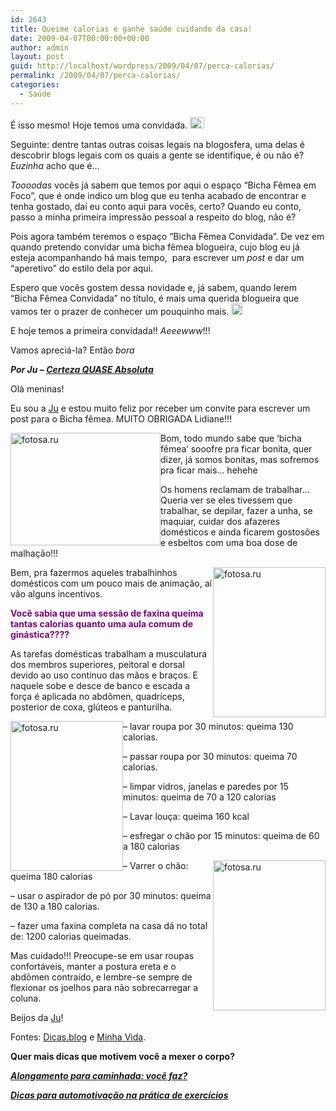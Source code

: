 ```yaml
---
id: 2643
title: Queime calorias e ganhe saúde cuidando da casa!
date: 2009-04-07T00:00:00+00:00
author: admin
layout: post
guid: http://localhost/wordpress/2009/04/07/perca-calorias/
permalink: /2009/04/07/perca-calorias/
categories:
  - Saúde
---
```

É isso mesmo! Hoje temos uma convidada. [<img style="display: inline;" title="clip_image001" src="http://www.trololodemulher.com.br/blog/wp-content/uploads/2009/04/clip-image001-thumb7.gif" alt="clip_image001" width="23" height="18" />](http://www.trololodemulher.com.br/blog/wp-content/uploads/2009/04/clip-image00121.gif)

Seguinte: dentre tantas outras coisas legais na blogosfera, uma delas é descobrir blogs legais com os quais a gente se identifique, é ou não é? _Euzinha_ acho que é…

_Toooodas_ vocês já sabem que temos por aqui o espaço “Bicha Fêmea em Foco”, que é onde indico um blog que eu tenha acabado de encontrar e tenha gostado, daí eu conto aqui para vocês, certo? Quando eu conto, passo a minha primeira impressão pessoal a respeito do blog, não é?

Pois agora também teremos o espaço “Bicha Fêmea Convidada”. De vez em quando pretendo convidar uma bicha fêmea blogueira, cujo blog eu já esteja acompanhando há mais tempo,  para escrever um _post_ e dar um “aperetivo” do estilo dela por aqui.

Espero que vocês gostem dessa novidade e, já sabem, quando lerem “Bicha Fêmea Convidada” no título, é mais uma querida blogueira que vamos ter o prazer de conhecer um pouquinho mais. [<img style="display: inline;" title="clip_image001[4]" src="http://www.trololodemulher.com.br/blog/wp-content/uploads/2009/04/clip-image0014-thumb4.gif" alt="clip_image001[4]" width="18" height="18" />](http://www.trololodemulher.com.br/blog/wp-content/uploads/2009/04/clip-image00145.gif)

E hoje temos a primeira convidada!! _Aeeewww_!!!

Vamos apreciá-la? Então _bora_![<img style="display: inline;" title="clip_image001[6]" src="http://www.trololodemulher.com.br/blog/wp-content/uploads/2009/04/clip-image0016-thumb4.gif" alt="clip_image001[6]" width="18" height="18" />](http://www.trololodemulher.com.br/blog/wp-content/uploads/2009/04/clip-image00164.gif)

**_Por Ju – <a href="http://certezaquaseabsoluta.blogspot.com/" target="_blank">Certeza QUASE Absoluta</a>_**

Olá meninas!

Eu sou a <a href="http://certezaquaseabsoluta.blogspot.com/" target="_blank">Ju</a> e estou muito feliz por receber um convite para escrever um post para o Bicha fêmea. MUITO OBRIGADA Lidiane!!!

[<img style="display: inline; margin-left: 0; margin-right: 0; border-width: 0;" title="fotosa.ru" src="http://www.trololodemulher.com.br/blog/wp-content/uploads/2009/04/fotosaru-4-thumb.jpg" border="0" alt="fotosa.ru" width="240" height="180" align="left" />](http://www.trololodemulher.com.br/blog/wp-content/uploads/2009/04/fotosaru-4.jpg) Bom, todo mundo sabe que ‘bicha fêmea’ sooofre pra ficar bonita, quer dizer, já somos bonitas, mas sofremos pra ficar mais&#8230; hehehe

Os homens reclamam de trabalhar&#8230; Queria ver se eles tivessem que trabalhar, se depilar, fazer a unha, se maquiar, cuidar dos afazeres domésticos e ainda ficarem gostosões e esbeltos com uma boa dose de malhação!!!

[<img style="display: inline; margin-left: 0; margin-right: 0; border-width: 0;" title="fotosa.ru" src="http://www.trololodemulher.com.br/blog/wp-content/uploads/2009/04/fotosaru-3-thumb.jpg" border="0" alt="fotosa.ru" width="180" height="240" align="right" />](http://www.trololodemulher.com.br/blog/wp-content/uploads/2009/04/fotosaru-3.jpg) Bem, pra fazermos aqueles trabalhinhos domésticos com um pouco mais de animação, aí vão alguns incentivos.

**<span style="color: #800080;">Você sabia que uma sessão de faxina queima tantas calorias quanto uma aula comum de ginástica????</span>**

As tarefas domésticas trabalham a musculatura dos membros superiores, peitoral e dorsal devido ao uso contínuo das mãos e braços. E naquele sobe e desce de banco e escada a força é aplicada no abdômen, quadríceps, posterior de coxa, glúteos e panturilha.

[<img style="display: inline; margin-left: 0; margin-right: 0; border-width: 0;" title="fotosa.ru" src="http://www.trololodemulher.com.br/blog/wp-content/uploads/2009/04/fotosaru-5-thumb.jpg" border="0" alt="fotosa.ru" width="180" height="240" align="left" />](http://www.trololodemulher.com.br/blog/wp-content/uploads/2009/04/fotosaru-5.jpg) &#8211; lavar roupa por 30 minutos: queima 130 calorias.

&#8211; passar roupa por 30 minutos: queima 70 calorias.

&#8211; limpar vidros, janelas e paredes por 15 minutos: queima de 70 a 120 calorias

&#8211; Lavar louça: queima 160 kcal

&#8211; esfregar o chão por 15 minutos: queima de 60 a 180 calorias

[<img style="display: inline; margin-left: 0; margin-right: 0; border-width: 0;" title="fotosa.ru" src="http://www.trololodemulher.com.br/blog/wp-content/uploads/2009/04/fotosaru-2-thumb.jpg" border="0" alt="fotosa.ru" width="180" height="240" align="right" />](http://www.trololodemulher.com.br/blog/wp-content/uploads/2009/04/fotosaru-2.jpg) &#8211; Varrer o chão: queima 180 calorias

&#8211; usar o aspirador de pó por 30 minutos: queima de 130 a 180 calorias.

&#8211; fazer uma faxina completa na casa dá no total de: 1200 calorias queimadas.

Mas cuidado!!! Preocupe-se em usar roupas confortáveis, manter a postura ereta e o abdômen contraído, e lembre-se sempre de flexionar os joelhos para não sobrecarregar a coluna.

Beijos da <a href="http://certezaquaseabsoluta.blogspot.com/" target="_blank">Ju</a>!

Fontes: <a href="http://www.dicas.blog.br/?mostra=MTc0" target="_blank">Dicas.blog</a> e <a href="http://www.minhavida.com.br/Alimentacao/Guia-de-alimentacao/No-supermercado/Calorias.htm" target="_blank">Minha Vida</a>.

**Quer mais dicas que motivem você a mexer o corpo?**

**_<a href="http://www.trololodemulher.com.br/2010/03/05/alongamento-caminhada/" target="_self">Alongamento para caminhada: você faz?</a>_**

**_<a href="http://www.trololodemulher.com.br/2009/12/28/dicas-para-automotivacao-na-pratica-de-exercicios-fisicos/" target="_self">Dicas para automotivação na prática de exercícios</a>_**